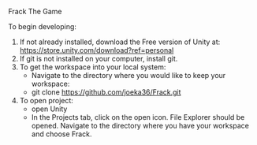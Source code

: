 Frack The Game

To begin developing:
1. If not already installed, download the Free version of Unity at:
   https://store.unity.com/download?ref=personal
2. If git is not installed on your computer, install git.
3. To get the workspace into your local system:
   - Navigate to the directory where you would like to keep your workspace:
   - git clone https://github.com/joeka36/Frack.git
3. To open project: 
   - open Unity
   - In the Projects tab, click on the open icon. File Explorer should be opened. Navigate to the directory where you have your workspace 
     and choose Frack.

